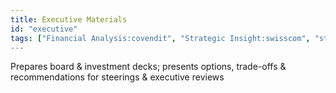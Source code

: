 ```yaml
---
title: Executive Materials
id: "executive"
tags: ["Financial Analysis:covendit", "Strategic Insight:swisscom", "stakeholder communication:crypto", "cross-cultural agility:agility", business storytelling:covendit"]
---
```


Prepares board & investment decks; presents options, trade-offs & recommendations for steerings & executive reviews
